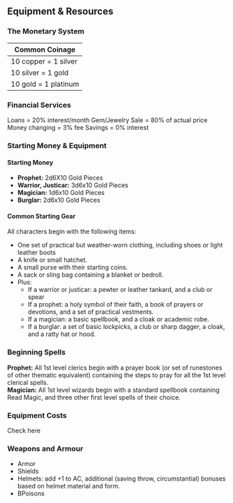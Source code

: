  ## Equipment & Resources

 ### The Monetary System

 | Common Coinage |
 | ------------------|
 | 10 copper = 1 silver |
 | 10 silver = 1 gold |
 | 10 gold = 1 platinum |

 ### Financial Services

 Loans = 20% interest/month
 Gem/Jewelry Sale = 80% of actual price
 Money changing = 3% fee
 Savings = 0% interest
 
 ### Starting Money & Equipment
 
 #### Starting Money

 * **Prophet:** 2d6X10 Gold Pieces
 * **Warrior, Justicar:** 3d6x10 Gold Pieces
 * **Magician:** 1d6x10 Gold Pieces
 * **Burglar:** 2d6x10 Gold Pieces

 #### Common Starting Gear
 
 All characters begin with the following items:
 * One set of practical but weather-worn clothing, including shoes or light leather boots
 * A knife or small hatchet.
 * A small purse with their starting coins.
 * A sack or sling bag containing a blanket or bedroll.
 * Plus:
   * If a warrior or justicar: a pewter or leather tankard, and a club or spear
   * If a prophet: a holy symbol of their faith, a book of prayers or devotions, and a set of practical vestments.
   * If a magician: a basic spellbook, and a cloak or academic robe.
   * If a burglar: a set of basic lockpicks, a club or sharp dagger, a cloak, and a ratty hat or hood.
 
 ### Beginning Spells

**Prophet:** All 1st level clerics begin with a prayer book (or set of runestones of other thematic equivalent) containing the steps to pray for all the 1st level clerical spells.  
**Magician:** All 1st level wizards begin with a standard spellbook containing Read Magic, and three other first level spells of their choice.  

 ### Equipment Costs

 Check here

 ### Weapons and Armour

 * Armor
 * Shields
 * Helmets:  add +1 to AC, additional (saving throw, circumstantial) bonuses based on helmet material and form.
 * BPoisons